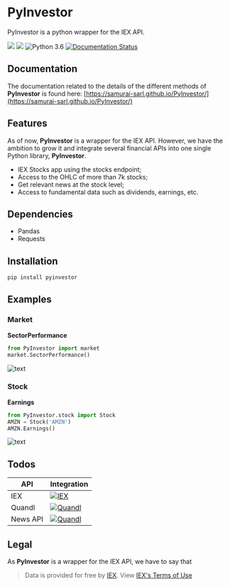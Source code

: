 # PyInvestor

PyInvestor is a python wrapper for the IEX API.


[![](https://travis-ci.com/SamurAi-sarl/PyInvestor.svg?token=1ybw2N4PGqXLfqpxx5kG&branch=master)]()
[![](https://img.shields.io/github/license/SamurAi-sarl/PyInvestor.svg)](https://github.com/SamurAi-sarl/PyInvestor/LICENSE)
![Python 3.6](https://img.shields.io/badge/Python-3.6-blue.svg)
[![Documentation Status](https://readthedocs.org/projects/ansicolortags/badge/?version=latest)](https://samurai-sarl.github.io/PyInvestor/)

## Documentation

The documentation related to the details of the different methods of **PyInvestor** is found here:
[https://samurai-sarl.github.io/PyInvestor/](https://samurai-sarl.github.io/PyInvestor/) 


## Features

As of now, **PyInvestor** is a wrapper for the IEX API. However, 
we have the ambition to grow it and integrate several financial
APIs into one single Python library, **PyInvestor**.

 - IEX Stocks app using the stocks endpoint;
 - Access to the OHLC of more than 7k stocks;
 - Get relevant news at the stock level;
 - Access to fundamental data such as dividends, earnings, etc.

  
## Dependencies

- Pandas
- Requests

## Installation

``` bash
pip install pyinvestor
```

## Examples

### Market

__SectorPerformance__

``` python
from PyInvestor import market
market.SectorPerformance()
```
![text](./docs/market.gif)


### Stock

__Earnings__

```python
from PyInvestor.stock import Stock
AMZN = Stock('AMZN')
AMZN.Earnings()
```
![text](./docs/stock.gif)

## Todos

| API      | Integration                               |
|----------|------------------------------------------  |
| IEX      | [![IEX](http://progressed.io/bar/75)]()   |
| Quandl   | [![Quandl](http://progressed.io/bar/0)]() |
| News API | [![Quandl](http://progressed.io/bar/0)]() |



## Legal

As **PyInvestor** is a wrapper for the IEX API, we have to say that

> Data is provided  for free by [IEX](https://iextrading.com/developer/). 
> View [IEX's Terms of Use](https://iextrading.com/api-exhibit-a/)

